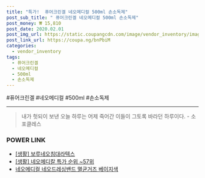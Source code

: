 ```yaml
--- 
title: "특가!  퓨어크린겔 네오메디컬 500ml 손소독제" 
post_sub_title: " 퓨어크린겔 네오메디컬 500ml 손소독제" 
post_money: ₩ 15,810 
post_date: 2020.02.01 
post_img_url: https://static.coupangcdn.com/image/vendor_inventory/images/2018/12/12/12/1/c85c022c-217d-424d-a085-59954bb1a855.jpg 
post_link_url: https://coupa.ng/bnPbiM 
categories: 
  - vendor_inventory 
tags: 
  - 퓨어크린겔 
  - 네오메디컬 
  - 500ml 
  - 손소독제 
--- 
```

  #퓨어크린겔 #네오메디컬 #500ml #손소독제 
<hr> 

> 내가 헛되이 보낸 오늘 하루는 어제 죽어간 이들이 그토록 바라던 하루이다. - 소포클레스 


### POWER LINK

* <a href="https://blog.naver.com/sakai111/221782709500" target="_blank"> [생활] 보루네오침대라텍스 </a>
* <a href="https://blog.naver.com/sakai111/221786156838" target="_blank"> [생활] 네오메디칼 특가 순위 ~57위</a>
* <a href="https://blog.naver.com/fasyy4321/221787116770" target="_blank">네오메디컬 네오드레싱밴드 멸균거즈 베이지색</a>
